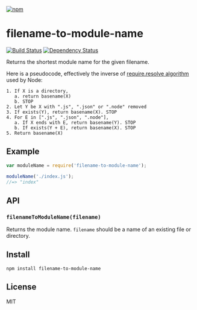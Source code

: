 [![npm](https://nodei.co/npm/filename-to-module-name.png)](https://nodei.co/npm/filename-to-module-name/)

# filename-to-module-name

[![Build Status][travis-badge]][travis] [![Dependency Status][david-badge]][david]

Returns the shortest module name for the given filename.

Here is a pseudocode, effectively the inverse of [require.resolve algorithm](https://nodejs.org/docs/latest/api/modules.html#modules_all_together) used by Node:
```
1. If X is a directory,
   a. return basename(X)
   b. STOP
2. Let Y be X with ".js", ".json" or ".node" removed
3. If exists(Y), return basename(X). STOP
4. For E in [".js", ".json", ".node"],
   a. If X ends with E, return basename(Y). STOP
   b. If exists(Y + E), return basename(X). STOP
5. Return basename(X)
```

[travis]: https://travis-ci.org/eush77/filename-to-module-name
[travis-badge]: https://travis-ci.org/eush77/filename-to-module-name.svg
[david]: https://david-dm.org/eush77/filename-to-module-name
[david-badge]: https://david-dm.org/eush77/filename-to-module-name.png

## Example

```js
var moduleName = require('filename-to-module-name');

moduleName('./index.js');
//=> "index"
```

## API

### `filenameToModuleName(filename)`

Returns the module name. `filename` should be a name of an existing file or directory.

## Install

```
npm install filename-to-module-name
```

## License

MIT
